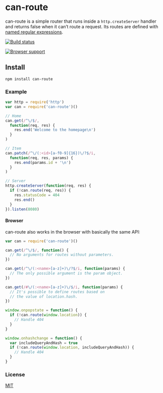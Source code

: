 # can-route
can-route is a simple router that runs inside a `http.createServer` handler and returns false when it can’t route a request. Its routes are defined with [named regular expressions](https://npm.im/named-regexp).

[![Build status](https://travis-ci.org/michaelrhodes/can-route.png?branch=master)](https://travis-ci.org/michaelrhodes/can-route)

[![Browser support](https://ci.testling.com/michaelrhodes/can-route.png)](https://ci.testling.com/michaelrhodes/can-route)

## Install
```
npm install can-route
```

### Example
``` js
var http = require('http')
var can = require('can-route')()

// Home
can.get(/^\/$/,
  function(req, res) {
    res.end('Welcome to the homepage\n')
  }
)

// Item
can.patch(/^\/(:<id>[a-f0-9]{16})\/?$/i,
  function(req, res, params) {
    res.end(params.id + '\n')
  }
)

// Server
http.createServer(function(req, res) {
  if (!can.route(req, res)) {
    res.statusCode = 404
    res.end()
  }
}).listen(8080)
```

#### Browser
can-route also works in the browser with basically the same API:

``` js
var can = require('can-route')()

can.get(/^\/$/, function() {
  // No arguments for routes without parameters.
})

can.get(/^\/(:<name>[a-z]+)\/?$/i, function(params) {
  // The only possible argument is the param object.
})

can.get(/#\/(:<name>[a-z]+)\/$/i, function(params) {
  // It's possible to define routes based on
  // the value of location.hash.
})

window.onpopstate = function() {
  if (!can.route(window.location)) {
    // Handle 404
  }
}

window.onhashchange = function() {
  var includeQueryAndHash = true
  if (!can.route(window.location, includeQueryAndHash)) {
    // Handle 404
  }
}
```

### License
[MIT](http://opensource.org/licenses/MIT)
